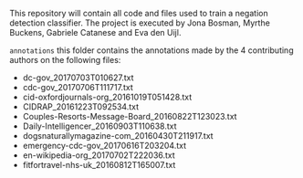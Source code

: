 This repository will contain all code and files used to train a negation detection classifier.
The project is executed by Jona Bosman, Myrthe Buckens, Gabriele Catanese and Eva den Uijl.


`annotations` this folder contains the annotations made by the 4 contributing authors on the following files:

* dc-gov_20170703T010627.txt
* cdc-gov_20170706T111717.txt
* cid-oxfordjournals-org_20161019T051428.txt
* CIDRAP_20161223T092534.txt
* Couples-Resorts-Message-Board_20160822T123023.txt
* Daily-Intelligencer_20160903T110638.txt
* dogsnaturallymagazine-com_20160430T211917.txt
* emergency-cdc-gov_20170616T203204.txt
* en-wikipedia-org_20170702T222036.txt
* fitfortravel-nhs-uk_20160812T165007.txt
